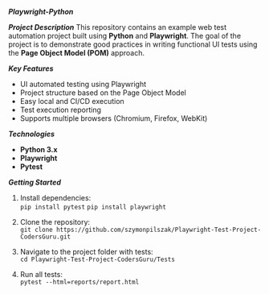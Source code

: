 
***Playwright-Python***

 ***Project Description***
This repository contains an example web test automation project built using **Python** and **Playwright**.
The goal of the project is to demonstrate good practices in writing functional UI tests using the **Page Object Model (POM)** approach.

 ***Key Features***
- UI automated testing using Playwright
- Project structure based on the Page Object Model
- Easy local and CI/CD execution
- Test execution reporting
- Supports multiple browsers (Chromium, Firefox, WebKit)

 ***Technologies***
- **Python 3.x**
- **Playwright**
- **Pytest**

***Getting Started***
1. Install dependencies:  
   `pip install pytest`
   `pip install playwright`

2. Clone the repository:  
   `git clone https://github.com/szymonpilszak/Playwright-Test-Project-CodersGuru.git`
   
3. Navigate to the project folder with tests:  
   `cd Playwright-Test-Project-CodersGuru/Tests`
   
5. Run all tests:  
   `pytest --html=reports/report.html`  
